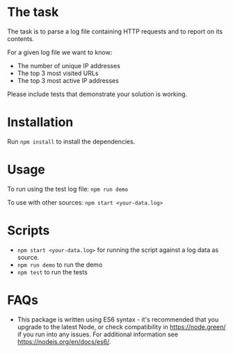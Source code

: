 # The task
The task is to parse a log file containing HTTP requests and to report on its contents.

For a given log file we want to know:
- The number of unique IP addresses
- The top 3 most visited URLs
- The top 3 most active IP addresses

Please include tests that demonstrate your solution is working.

# Installation 
Run `npm install` to install the dependencies.

# Usage
To run using the test log file: `npm run demo`

To use with other sources: `npm start <your-data.log>`

# Scripts
- `npm start <your-data.log>` for running the script against a log data as source.
- `npm run demo` to run the demo
- `npm test` to run the tests

# FAQs
- This package is written using ES6 syntax - it's recommended that you upgrade to the latest Node, or check compatibility in https://node.green/ if you run into any issues. For additional information see https://nodejs.org/en/docs/es6/.
